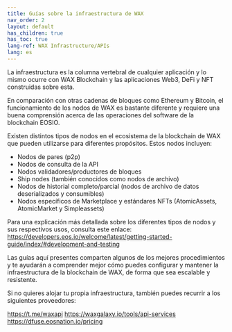 ```yaml
---
title: Guías sobre la infraestructura de WAX
nav_order: 2
layout: default
has_children: true
has_toc: true
lang-ref: WAX Infrastructure/APIs
lang: es
---
```


La infraestructura es la columna vertebral de cualquier aplicación y lo mismo ocurre con WAX Blockchain y las aplicaciones Web3, DeFi y NFT construidas sobre esta.

En comparación con otras cadenas de bloques como Ethereum y Bitcoin, el funcionamiento de los nodos de WAX es bastante diferente y requiere una buena comprensión acerca de las operaciones del software de la blockchain EOSIO.

Existen distintos tipos de nodos en el ecosistema de la blockchain de WAX que pueden utilizarse para diferentes propósitos. Estos nodos incluyen:

- Nodos de pares (p2p)
- Nodos de consulta de la API
- Nodos validadores/productores de bloques
- Ship nodes (también conocidos como nodos de archivo)
- Nodos de historial completo/parcial (nodos de archivo de datos deserializados y consumibles)
- Nodos específicos de Marketplace y estándares NFTs (AtomicAssets, AtomicMarket y Simpleassets)

Para una explicación más detallada sobre los diferentes tipos de nodos y sus respectivos usos, consulta este enlace: https://developers.eos.io/welcome/latest/getting-started-guide/index/#development-and-testing

Las guías aquí presentes comparten algunos de los mejores procedimientos y te ayudarán a comprender mejor cómo puedes configurar y mantener la infraestructura de la blockchain de WAX, de forma que sea escalable y resistente.

Si no quieres alojar tu propia infraestructura, también puedes recurrir a los siguientes proveedores:

https://t.me/waxapi
https://waxgalaxy.io/tools/api-services
https://dfuse.eosnation.io/pricing
